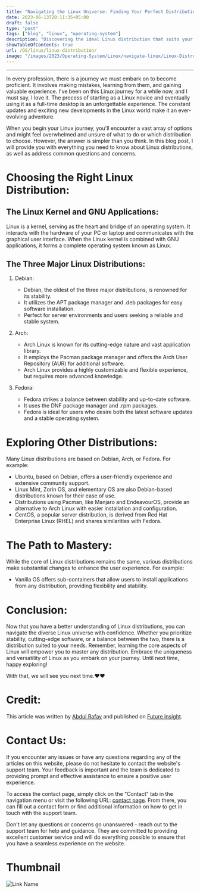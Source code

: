 ```yaml
---
title: "Navigating the Linux Universe: Finding Your Perfect Distribution"
date: 2023-06-13T20:11:35+05:00
draft: false
type: "post"
tags: ["blog", "linux", "operating-system"]
description: "Discovering the ideal Linux distribution that suits your needs and preferences"
showTableOfContents: true
url: /OS/linux/linux-distribution/
image: "/images/2023/Operating-System/Linux/navigate-linux/Linux-Distro.png"
---
```


-----------

In every profession, there is a journey we must embark on to become proficient. It involves making mistakes, learning from them, and gaining valuable experience. I've been on this Linux journey for a while now, and I must say, I love it. The process of starting as a Linux novice and eventually using it as a full-time desktop is an unforgettable experience. The constant updates and exciting new developments in the Linux world make it an ever-evolving adventure.

When you begin your Linux journey, you'll encounter a vast array of options and might feel overwhelmed and unsure of what to do or which distribution to choose. However, the answer is simpler than you think. In this blog post, I will provide you with everything you need to know about Linux distributions, as well as address common questions and concerns.

# Choosing the Right Linux Distribution:

## The Linux Kernel and GNU Applications:
Linux is a kernel, serving as the heart and bridge of an operating system. It interacts with the hardware of your PC or laptop and communicates with the graphical user interface. When the Linux kernel is combined with GNU applications, it forms a complete operating system known as Linux.

## The Three Major Linux Distributions:
1. Debian:
   - Debian, the oldest of the three major distributions, is renowned for its stability.
   - It utilizes the APT package manager and .deb packages for easy software installation.
   - Perfect for server environments and users seeking a reliable and stable system.

2. Arch:
   - Arch Linux is known for its cutting-edge nature and vast application library.
   - It employs the Pacman package manager and offers the Arch User Repository (AUR) for additional software.
   - Arch Linux provides a highly customizable and flexible experience, but requires more advanced knowledge.

3. Fedora:
   - Fedora strikes a balance between stability and up-to-date software.
   - It uses the DNF package manager and .rpm packages.
   - Fedora is ideal for users who desire both the latest software updates and a stable operating system.

# Exploring Other Distributions:
Many Linux distributions are based on Debian, Arch, or Fedora. For example:
- Ubuntu, based on Debian, offers a user-friendly experience and extensive community support.
- Linux Mint, Zorin OS, and elementary OS are also Debian-based distributions known for their ease of use.
- Distributions using Pacman, like Manjaro and EndeavourOS, provide an alternative to Arch Linux with easier installation and configuration.
- CentOS, a popular server distribution, is derived from Red Hat Enterprise Linux (RHEL) and shares similarities with Fedora.

# The Path to Mastery:
While the core of Linux distributions remains the same, various distributions make substantial changes to enhance the user experience. For example:
- Vanilla OS offers sub-containers that allow users to install applications from any distribution, providing flexibility and stability.

# Conclusion:
Now that you have a better understanding of Linux distributions, you can navigate the diverse Linux universe with confidence. Whether you prioritize stability, cutting-edge software, or a balance between the two, there is a distribution suited to your needs. Remember, learning the core aspects of Linux will empower you to master any distribution. Embrace the uniqueness and versatility of Linux as you embark on your journey. Until next time, happy exploring!

With that, we will see you next time.❤️❤️

# Credit:
This article was written by [Abdul Rafay](https://future-insight.blog/author) and published on [Future Insight](https://future-insight.blog/).

# Contact Us: 
If you encounter any issues or have any questions regarding any of the articles on this website, please do not hesitate to contact the website's support team. Your feedback is important and the team is dedicated to providing prompt and effective assistance to ensure a positive user experience.

To access the contact page, simply click on the "Contact" tab in the navigation menu or visit the following URL: [contact page](https://future-insight.blog/contact). From there, you can fill out a contact form or find additional information on how to get in touch with the support team.

Don't let any questions or concerns go unanswered - reach out to the support team for help and guidance. They are committed to providing excellent customer service and will do everything possible to ensure that you have a seamless experience on the website.


# Thumbnail
![Link Name](/images/2023/Operating-System/Linux/navigate-linux/Linux-Distro.png)


<!-- ## WalkThrough Video: -->
<!-- <iframe width="800" height="450" src="https://www.youtube.com/embed/YT-link" frameborder="1" allowfullscreen></iframe> -->
